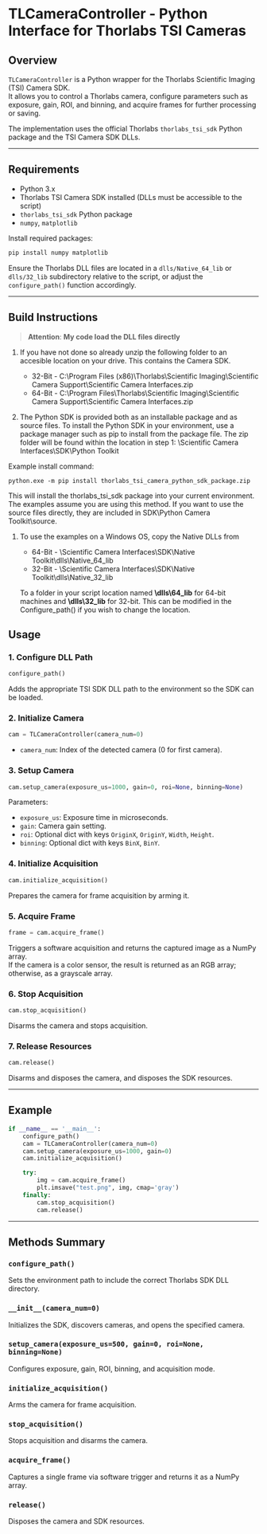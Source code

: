 # TLCameraController - Python Interface for Thorlabs TSI Cameras

## Overview
`TLCameraController` is a Python wrapper for the Thorlabs Scientific Imaging (TSI) Camera SDK.  
It allows you to control a Thorlabs camera, configure parameters such as exposure, gain, ROI, and binning, and acquire frames for further processing or saving.

The implementation uses the official Thorlabs `thorlabs_tsi_sdk` Python package and the TSI Camera SDK DLLs.

---

## Requirements

- Python 3.x
- Thorlabs TSI Camera SDK installed (DLLs must be accessible to the script)
- `thorlabs_tsi_sdk` Python package
- `numpy`, `matplotlib`

Install required packages:
```bash
pip install numpy matplotlib
```

Ensure the Thorlabs DLL files are located in a `dlls/Native_64_lib` or `dlls/32_lib` subdirectory relative to the script, or adjust the `configure_path()` function accordingly.

---


## Build Instructions
> **Attention**: **My code load the DLL files directly**
1. If you have not done so already unzip the following folder to an accesible location on your drive. This contains the Camera SDK. 

   * 32-Bit - C:\Program Files (x86)\Thorlabs\Scientific Imaging\Scientific Camera Support\Scientific Camera Interfaces.zip
   * 64-Bit - C:\Program Files\Thorlabs\Scientific Imaging\Scientific Camera Support\Scientific Camera Interfaces.zip

2. The Python SDK is provided both as an installable package and as source files. To install the Python SDK in your environment, use a package manager such as pip to install from the package file. The zip folder will be found within the location in step 1: \Scientific Camera Interfaces\SDK\Python Toolkit

Example install command: 

```
python.exe -m pip install thorlabs_tsi_camera_python_sdk_package.zip
```

 This will install the thorlabs_tsi_sdk package into your current environment. The examples assume you are using this method. 
 If you want to use the source files directly, they are included in SDK\Python Camera Toolkit\source.


1. To use the examples on a Windows OS, copy the Native DLLs from 
     * 64-Bit - \Scientific Camera Interfaces\SDK\Native Toolkit\dlls\Native_64_lib
     * 32-Bit - \Scientific Camera Interfaces\SDK\Native Toolkit\dlls\Native_32_lib

   To a folder in your script location named __\dlls\64_lib__ for 64-bit machines and __\dlls\32_lib__ for 32-bit. This can be modified in the Configure_path() if you wish to change the location. 

## Usage

### 1. Configure DLL Path
```python
configure_path()
```
Adds the appropriate TSI SDK DLL path to the environment so the SDK can be loaded.

### 2. Initialize Camera
```python
cam = TLCameraController(camera_num=0)
```
- `camera_num`: Index of the detected camera (0 for first camera).

### 3. Setup Camera
```python
cam.setup_camera(exposure_us=1000, gain=0, roi=None, binning=None)
```
Parameters:
- `exposure_us`: Exposure time in microseconds.
- `gain`: Camera gain setting.
- `roi`: Optional dict with keys `OriginX`, `OriginY`, `Width`, `Height`.
- `binning`: Optional dict with keys `BinX`, `BinY`.

### 4. Initialize Acquisition
```python
cam.initialize_acquisition()
```
Prepares the camera for frame acquisition by arming it.

### 5. Acquire Frame
```python
frame = cam.acquire_frame()
```
Triggers a software acquisition and returns the captured image as a NumPy array.  
If the camera is a color sensor, the result is returned as an RGB array; otherwise, as a grayscale array.

### 6. Stop Acquisition
```python
cam.stop_acquisition()
```
Disarms the camera and stops acquisition.

### 7. Release Resources
```python
cam.release()
```
Disarms and disposes the camera, and disposes the SDK resources.

---

## Example
```python
if __name__ == '__main__':
    configure_path()
    cam = TLCameraController(camera_num=0)
    cam.setup_camera(exposure_us=1000, gain=0)
    cam.initialize_acquisition()

    try:
        img = cam.acquire_frame()
        plt.imsave("test.png", img, cmap='gray')
    finally:
        cam.stop_acquisition()
        cam.release()
```

---

## Methods Summary

### `configure_path()`
Sets the environment path to include the correct Thorlabs SDK DLL directory.

### `__init__(camera_num=0)`
Initializes the SDK, discovers cameras, and opens the specified camera.

### `setup_camera(exposure_us=500, gain=0, roi=None, binning=None)`
Configures exposure, gain, ROI, binning, and acquisition mode.

### `initialize_acquisition()`
Arms the camera for frame acquisition.

### `stop_acquisition()`
Stops acquisition and disarms the camera.

### `acquire_frame()`
Captures a single frame via software trigger and returns it as a NumPy array.

### `release()`
Disposes the camera and SDK resources.

